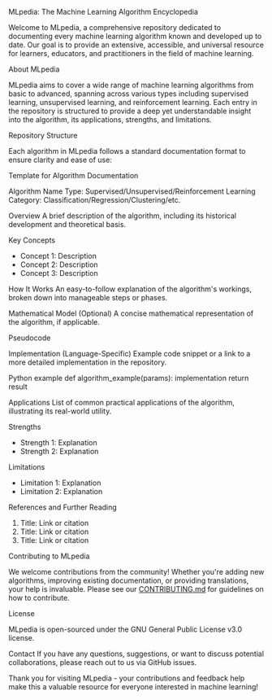 MLpedia: The Machine Learning Algorithm Encyclopedia

Welcome to MLpedia, a comprehensive repository dedicated to documenting every machine learning algorithm known and developed up to date. Our goal is to provide an extensive, accessible, and universal resource for learners, educators, and practitioners in the field of machine learning.


About MLpedia

MLpedia aims to cover a wide range of machine learning algorithms from basic to advanced, spanning across various types including supervised learning, unsupervised learning, and reinforcement learning. Each entry in the repository is structured to provide a deep yet understandable insight into the algorithm, its applications, strengths, and limitations.


Repository Structure

Each algorithm in MLpedia follows a standard documentation format to ensure clarity and ease of use:

Template for Algorithm Documentation

Algorithm Name
Type: Supervised/Unsupervised/Reinforcement Learning  
Category: Classification/Regression/Clustering/etc.

Overview
A brief description of the algorithm, including its historical development and theoretical basis.

Key Concepts
- Concept 1: Description
- Concept 2: Description
- Concept 3: Description

How It Works
An easy-to-follow explanation of the algorithm's workings, broken down into manageable steps or phases.

Mathematical Model
(Optional) A concise mathematical representation of the algorithm, if applicable.

Pseudocode

Implementation (Language-Specific)
Example code snippet or a link to a more detailed implementation in the repository.

Python example
def algorithm_example(params):
     implementation
    return result

Applications
List of common practical applications of the algorithm, illustrating its real-world utility.

Strengths
- Strength 1: Explanation
- Strength 2: Explanation

Limitations
- Limitation 1: Explanation
- Limitation 2: Explanation

References and Further Reading
1. Title: Link or citation
2. Title: Link or citation
3. Title: Link or citation

Contributing to MLpedia

We welcome contributions from the community! Whether you're adding new algorithms, improving existing documentation, or providing translations, your help is invaluable. Please see our [CONTRIBUTING.md](CONTRIBUTING.md) for guidelines on how to contribute.

License

MLpedia is open-sourced under the GNU General Public License v3.0 license.

Contact
If you have any questions, suggestions, or want to discuss potential collaborations, please reach out to us via GitHub issues.

Thank you for visiting MLpedia - your contributions and feedback help make this a valuable resource for everyone interested in machine learning!
